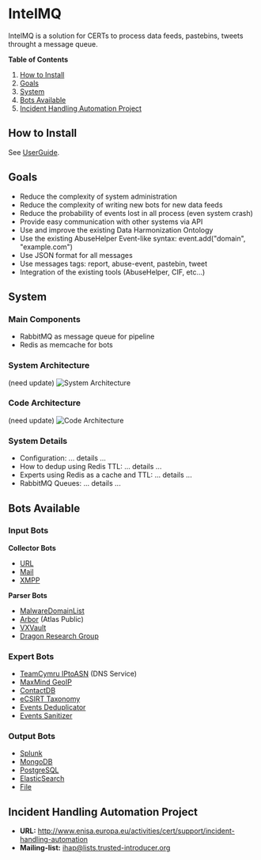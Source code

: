 # IntelMQ

IntelMQ is a solution for CERTs to process data feeds, pastebins, tweets throught a message queue.


**Table of Contents**

1. [How to Install](#how-to-install)
2. [Goals](#goals)
3. [System](#system)
4. [Bots Available](#bots-available)
5. [Incident Handling Automation Project](#incident-handling-automation-project)


<a name="how-to-install"></a>
## How to Install

See [UserGuide](https://github.com/certtools/intelmq/blob/master/docs/UserGuide.md).


<a name="goals"></a>
## Goals

* Reduce the complexity of system administration
* Reduce the complexity of writing new bots for new data feeds
* Reduce the probability of events lost in all process (even system crash)
* Provide easy communication with other systems via API
* Use and improve the existing Data Harmonization Ontology
* Use the existing AbuseHelper Event-like syntax: event.add("domain", "example.com")
* Use JSON format for all messages
* Use messages tags: report, abuse-event, pastebin, tweet
* Integration of the existing tools (AbuseHelper, CIF, etc...)

<a name="system"></a>
## System


### Main Components
* RabbitMQ as message queue for pipeline
* Redis as memcache for bots


### System Architecture

(need update)
![System Architecture](http://i58.tinypic.com/n395bo.jpg)


### Code Architecture

(need update)
![Code Architecture](http://s28.postimg.org/uwzthgqrx/intelmq_arch.png)


### System Details

* Configuration: ... details ...
* How to dedup using Redis TTL: ... details ...
* Experts using Redis as a cache and TTL: ... details ...
* RabbitMQ Queues: ... details ...


<a name="bots-available"></a>
## Bots Available

### Input Bots

**Collector Bots**
* [URL](https://github.com/certtools/intelmq/tree/master/intelmq/bots/collectors/url)
* [Mail](https://github.com/certtools/intelmq/tree/master/intelmq/bots/collectors/mail)
* [XMPP](https://github.com/certtools/intelmq/tree/master/intelmq/bots/collectors/xmpp)

**Parser Bots**
* [MalwareDomainList](https://github.com/certtools/intelmq/tree/master/intelmq/bots/parsers/malwaredomainlist)
* [Arbor](https://github.com/certtools/intelmq/tree/master/intelmq/bots/parsers/arbor) (Atlas Public)
* [VXVault](https://github.com/certtools/intelmq/tree/master/intelmq/bots/parsers/vxvault)
* [Dragon Research Group](https://github.com/certtools/intelmq/tree/master/intelmq/bots/parsers/dragonresearchgroup)

### Expert Bots
* [TeamCymru IPtoASN](https://github.com/certtools/intelmq/tree/master/intelmq/bots/experts/cymru) (DNS Service)
* [MaxMind GeoIP](https://github.com/certtools/intelmq/tree/master/intelmq/bots/experts/geoip)
* [ContactDB](https://github.com/certtools/intelmq/tree/master/intelmq/bots/experts/contactdb)
* [eCSIRT Taxonomy](https://github.com/certtools/intelmq/tree/master/intelmq/bots/experts/taxonomy)
* [Events Deduplicator](https://github.com/certtools/intelmq/tree/master/intelmq/bots/experts/deduplicator)
* [Events Sanitizer](https://github.com/certtools/intelmq/tree/master/intelmq/bots/experts/sanitizer)

### Output Bots
* [Splunk](https://github.com/certtools/intelmq/tree/master/intelmq/bots/outputs/logcollector)
* [MongoDB](https://github.com/certtools/intelmq/tree/master/intelmq/bots/outputs/mongodb)
* [PostgreSQL](https://github.com/certtools/intelmq/tree/master/intelmq/bots/outputs/postgresql)
* [ElasticSearch](https://github.com/certtools/intelmq/tree/master/intelmq/bots/outputs/elasticsearch)
* [File](https://github.com/certtools/intelmq/tree/master/intelmq/bots/outputs/file)

<a name="incident-handling-automation-project"></a>
## Incident Handling Automation Project

* **URL:** http://www.enisa.europa.eu/activities/cert/support/incident-handling-automation
* **Mailing-list:** ihap@lists.trusted-introducer.org


